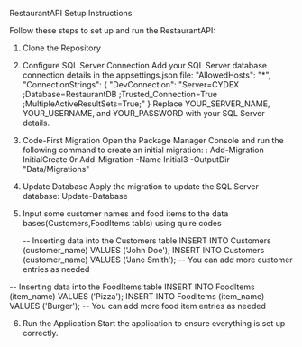 RestaurantAPI Setup Instructions

Follow these steps to set up and run the RestaurantAPI:

1. Clone the Repository

2. Configure SQL Server Connection Add your SQL Server database connection details in the appsettings.json file: 
"AllowedHosts": "*",
"ConnectionStrings": 
{ 
"DevConnection": "Server=CYDEX ;Database=RestaurantDB ;Trusted_Connection=True ;MultipleActiveResultSets=True;" 
} 
Replace YOUR_SERVER_NAME, YOUR_USERNAME, and YOUR_PASSWORD with your SQL Server details.

3. Code-First Migration Open the Package Manager Console and run the following command to create an initial migration: : Add-Migration InitialCreate   0r Add-Migration -Name Initial3 -OutputDir "Data/Migrations"

4. Update Database Apply the migration to update the SQL Server database: Update-Database

5. Input some customer names and food items to the data bases(Customers,FoodItems tabls) using quire codes

      -- Inserting data into the Customers table
INSERT INTO Customers (customer_name) VALUES ('John Doe');
INSERT INTO Customers (customer_name) VALUES ('Jane Smith');
-- You can add more customer entries as needed

-- Inserting data into the FoodItems table
INSERT INTO FoodItems (item_name) VALUES ('Pizza');
INSERT INTO FoodItems (item_name) VALUES ('Burger');
-- You can add more food item entries as needed


6. Run the Application Start the application to ensure everything is set up correctly.

